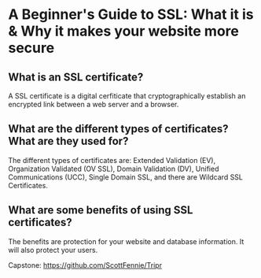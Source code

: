 # A Beginner's Guide to SSL: What it is & Why it makes your website more secure

## What is an SSL certificate?

A SSL certificate is a digital cerfiticate that cryptographically establish an encrypted link between a web server and a browser. 

## What are the different types of certificates? What are they used for?

The different types of certificates are: Extended Validation (EV), Organization Validated (OV SSL), Domain Validation (DV), Unified Communications (UCC), Single Domain SSL, and there are Wildcard SSL Certificates.

## What are some benefits of using SSL certificates?

The benefits are protection for your website and database information. It will also protect your users.

Capstone: https://github.com/ScottFennie/Tripr